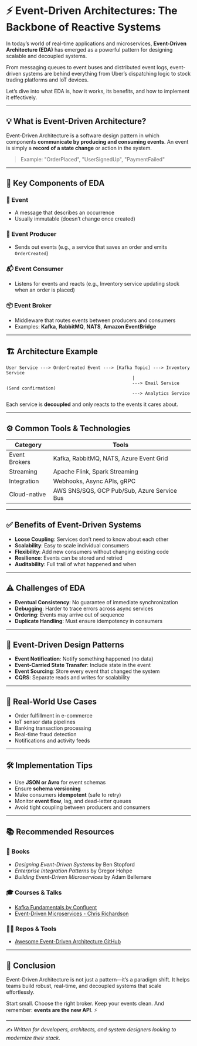 # ⚡ Event-Driven Architectures: The Backbone of Reactive Systems

In today’s world of real-time applications and microservices, **Event-Driven Architecture (EDA)** has emerged as a powerful pattern for designing scalable and decoupled systems.

From messaging queues to event buses and distributed event logs, event-driven systems are behind everything from Uber’s dispatching logic to stock trading platforms and IoT devices.

Let’s dive into what EDA is, how it works, its benefits, and how to implement it effectively.

---

## 💡 What is Event-Driven Architecture?

Event-Driven Architecture is a software design pattern in which components **communicate by producing and consuming events**. An event is simply a **record of a state change** or action in the system.

> Example: "OrderPlaced", "UserSignedUp", "PaymentFailed"

---

## 🔁 Key Components of EDA

### 🧩 Event
- A message that describes an occurrence
- Usually immutable (doesn’t change once created)

### 🧵 Event Producer
- Sends out events (e.g., a service that saves an order and emits `OrderCreated`)

### 📬 Event Consumer
- Listens for events and reacts (e.g., Inventory service updating stock when an order is placed)

### 📦 Event Broker
- Middleware that routes events between producers and consumers
- Examples: **Kafka**, **RabbitMQ**, **NATS**, **Amazon EventBridge**

---

## 🏗️ Architecture Example

```plaintext
User Service ---> OrderCreated Event ---> [Kafka Topic] ---> Inventory Service
                                                |
                                                ---> Email Service (Send confirmation)
                                                ---> Analytics Service
```

Each service is **decoupled** and only reacts to the events it cares about.

---

## ⚙️ Common Tools & Technologies

| Category | Tools |
|---------|--------|
| Event Brokers | Kafka, RabbitMQ, NATS, Azure Event Grid |
| Streaming | Apache Flink, Spark Streaming |
| Integration | Webhooks, Async APIs, gRPC |
| Cloud-native | AWS SNS/SQS, GCP Pub/Sub, Azure Service Bus |

---

## ✅ Benefits of Event-Driven Systems

- **Loose Coupling**: Services don’t need to know about each other
- **Scalability**: Easy to scale individual consumers
- **Flexibility**: Add new consumers without changing existing code
- **Resilience**: Events can be stored and retried
- **Auditability**: Full trail of what happened and when

---

## ⚠️ Challenges of EDA

- **Eventual Consistency**: No guarantee of immediate synchronization
- **Debugging**: Harder to trace errors across async services
- **Ordering**: Events may arrive out of sequence
- **Duplicate Handling**: Must ensure idempotency in consumers

---

## 🧠 Event-Driven Design Patterns

- **Event Notification**: Notify something happened (no data)
- **Event-Carried State Transfer**: Include state in the event
- **Event Sourcing**: Store every event that changed the system
- **CQRS**: Separate reads and writes for scalability

---

## 💼 Real-World Use Cases

- Order fulfillment in e-commerce
- IoT sensor data pipelines
- Banking transaction processing
- Real-time fraud detection
- Notifications and activity feeds

---

## 🛠️ Implementation Tips

- Use **JSON or Avro** for event schemas
- Ensure **schema versioning**
- Make consumers **idempotent** (safe to retry)
- Monitor **event flow**, lag, and dead-letter queues
- Avoid tight coupling between producers and consumers

---

## 📚 Recommended Resources

### 📘 Books
- *Designing Event-Driven Systems* by Ben Stopford
- *Enterprise Integration Patterns* by Gregor Hohpe
- *Building Event-Driven Microservices* by Adam Bellemare

### 🎓 Courses & Talks
- [Kafka Fundamentals by Confluent](https://developer.confluent.io/)
- [Event-Driven Microservices - Chris Richardson](https://www.youtube.com/results?search_query=chris+richardson+event+driven)

### 🧑‍💻 Repos & Tools
- [Awesome Event-Driven Architecture GitHub](https://github.com/heynickc/awesome-ddd#event-driven-architecture)

---

## 🏁 Conclusion

Event-Driven Architecture is not just a pattern—it’s a paradigm shift. It helps teams build robust, real-time, and decoupled systems that scale effortlessly.

Start small. Choose the right broker. Keep your events clean. And remember: **events are the new API**. ⚡

---

✍️ *Written for developers, architects, and system designers looking to modernize their stack.*
